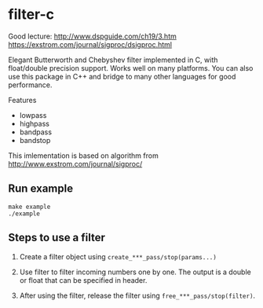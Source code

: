 # filter-c

Good lecture:
http://www.dspguide.com/ch19/3.htm
https://exstrom.com/journal/sigproc/dsigproc.html


Elegant Butterworth and Chebyshev filter implemented in C, with float/double precision support. Works well on many platforms. You can also use this package in C++ and bridge to many other languages for good performance.

Features
* lowpass
* highpass
* bandpass
* bandstop

This imlementation is based on algorithm from http://www.exstrom.com/journal/sigproc/

## Run example
```
make example
./example
```

## Steps to use a filter

1. Create a filter object using `create_***_pass/stop(params...)`


2. Use filter to filter incoming numbers one by one. The output is a double or float that can be specified in header. 


3. After using the filter, release the filter using `free_***_pass/stop(filter)`.
